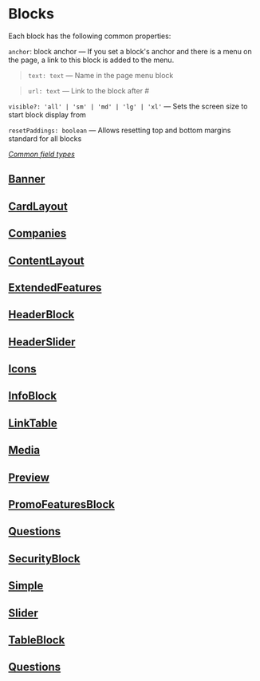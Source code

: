 # Blocks

Each block has the following common properties:

`anchor`: block anchor — If you set a block's anchor and there is a menu on the page, a link to this block is added to the menu.

> `text: text` — Name in the page menu block

> `url: text` — Link to the block after #

`visible?: 'all' | 'sm' | 'md' | 'lg' | 'xl'` — Sets the screen size to start block display from

`resetPaddings: boolean` — Allows resetting top and bottom margins standard for all blocks

_[Common field types](?id=information--common-types&viewMode=docs)_

## [Banner](?path=/story/blocks-banner--default&viewMode=docs)

## [CardLayout](?path=/story/blocks-cardlayout--cards-with-image&viewMode=docs)

## [Companies](?path=/story/blocks-companies--default&viewMode=docs)

## [ContentLayout](?path=/story/blocks-contentlayout--default&viewMode=docs)

## [ExtendedFeatures](?path=/story/blocks-extendedfeatures--default&viewMode=docs)

## [HeaderBlock](?path=/story/blocks-header--default&viewMode=docs)

## [HeaderSlider](?path=/story/blocks-headerslider--default&viewMode=docs)

## [Icons](?path=/story/blocks-icons--default&viewMode=docs)

## [InfoBlock](?path=/story/blocks-info--default&viewMode=docs)

## [LinkTable](?path=/story/blocks-linktable--default-links-one-column&viewMode=docs)

## [Media](?path=/story/blocks-media--default&viewMode=docs)

## [Preview](?path=/story/blocks-preview--default&viewMode=docs)

## [PromoFeaturesBlock](?path=/story/blocks-promofeaturesblock--default-theme&viewMode=docs)

## [Questions](?path=/story/blocks-questions--default&viewMode=docs)

## [SecurityBlock](?path=/story/blocks-security--dark-theme&viewMode=docs)

## [Simple](?path=/story/blocks-simple--default&viewMode=docs)

## [Slider](?path=/story/blocks-slider--default&viewMode=docs)

## [TableBlock](?path=/story/blocks-table--default&viewMode=docs)

## [Questions](?path=/story/blocks-questions--default&viewMode=docs)
